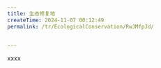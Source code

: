 ```yaml
---
title: 生态修复地
createTime: 2024-11-07 00:12:49
permalink: /tr/EcologicalConservation/RwJMfpJd/


---
```


xxxx